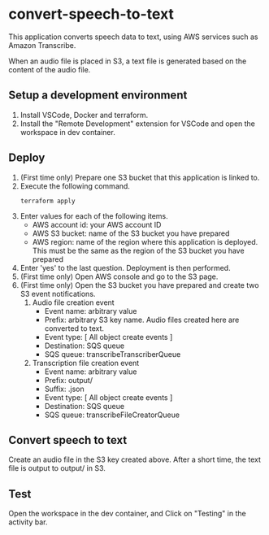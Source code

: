 # convert-speech-to-text

This application converts speech data to text, using AWS services such as Amazon Transcribe.

When an audio file is placed in S3, a text file is generated based on the content of the audio file.

## Setup a development environment

1. Install VSCode, Docker and terraform.
2. Install the "Remote Development" extension for VSCode and open the workspace in dev container.

## Deploy

1. (First time only) Prepare one S3 bucket that this application is linked to.
2. Execute the following command.
   ```
   terraform apply
   ```
3. Enter values for each of the following items.
   - AWS account id: your AWS account ID
   - AWS S3 bucket: name of the S3 bucket you have prepared
   - AWS region: name of the region where this application is deployed. This must be the same as the region of the S3 bucket you have prepared
4. Enter 'yes' to the last question. Deployment is then performed.
5. (First time only) Open AWS console and go to the S3 page.
6. (First time only) Open the S3 bucket you have prepared and create two S3 event notifications.
   1. Audio file creation event
      - Event name: arbitrary value
      - Prefix: arbitrary S3 key name. Audio files created here are converted to text.
      - Event type: [ All object create events ]
      - Destination: SQS queue
      - SQS queue: transcribeTranscriberQueue
   2. Transcription file creation event
      - Event name: arbitrary value
      - Prefix: output/
      - Suffix: .json
      - Event type: [ All object create events ]
      - Destination: SQS queue
      - SQS queue: transcribeFileCreatorQueue

## Convert speech to text

Create an audio file in the S3 key created above. After a short time, the text file is output to output/ in S3.

## Test

Open the workspace in the dev container, and Click on "Testing" in the activity bar.
